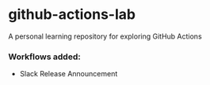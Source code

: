# github-actions-lab
A personal learning repository for exploring GitHub Actions

### Workflows added:
- Slack Release Announcement